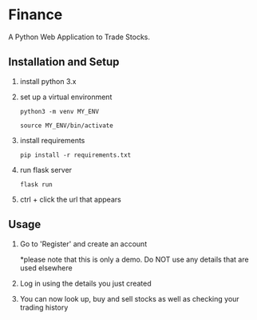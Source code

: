 # Finance

A Python Web Application to Trade Stocks.

## Installation and Setup

1. install python 3.x
2. set up a virtual environment

     `python3 -m venv MY_ENV`

     `source MY_ENV/bin/activate`


4. install requirements

     `pip install -r requirements.txt`

3. run flask server

     `flask run`

5. ctrl + click the url that appears

## Usage

1. Go to 'Register' and create an account

      *please note that this is only a demo. Do NOT use any details that are used elsewhere

2. Log in using the details you just created
3. You can now look up, buy and sell stocks as well as checking your trading history
